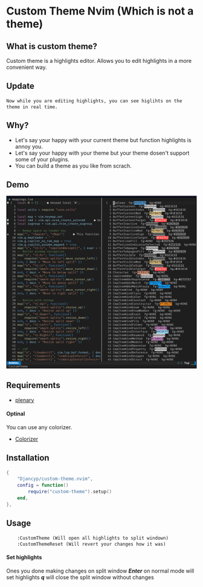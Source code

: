 # Custom Theme Nvim (Which is not a theme)
## What is custom theme?
Custom theme is a highlights editor.
Allows you to edit highlights in a more convenient way.

## Update
    Now while you are editing highlights, you can see higlihts on the theme in real time.
## Why?
- Let's say your happy with your current theme but function highlights is annoy you.
- Let's say your happy with your theme but your theme dosen't support some of your plugins.
- You can build a theme as you like from scrach.
## Demo
![Demo](https://github.com/Djancyp/nvim-plugin-demo/blob/main/custom-theme/demo.png)
## Requirements
- [plenary](https://github.com/nvim-lua/plenary.nvim)
#### Optinal
You can use any colorizer.
- [Colorizer](https://github.com/norcalli/nvim-colorizer.lua)

## Installation

```lua
{
    "Djancyp/custom-theme.nvim",
    config = function()
        require("custom-theme").setup()
    end,
},
```

## Usage
```
    :CustomTheme (Will open all highlights to split windown)
    :CustomThemeReset (Will revert your changes how it was)
```
 
#### Set highlights
Ones you done making changes on split window
***Enter*** on normal mode will set highlights
***q*** will close the split window without changes
